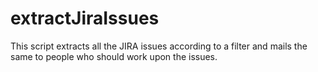 # extractJiraIssues
This script extracts all the JIRA issues according to a filter and mails the same to people who should work upon the issues. 
